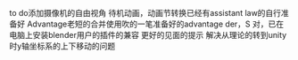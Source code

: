 to do添加摄像机的自由视角
待机动画，动画节转换已经有assistant law的自行准备好
Advantage老短的合并使用吹的一笔准备好的advantage der，S
对，已在电脑上安装blender用户的插件的兼容
更好的见面的提示
解决从理论的转到unity时y轴坐标系的上下移动的问题
